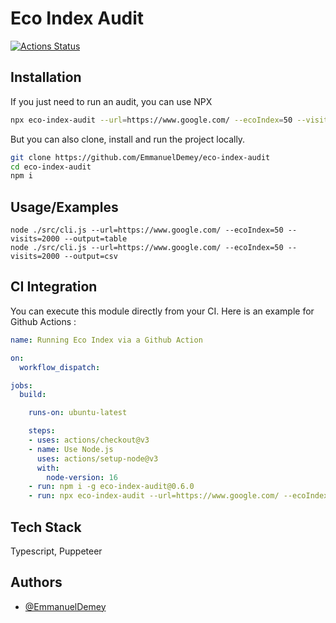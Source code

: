 
# Eco Index Audit

[![Actions Status](https://github.com/EmmanuelDemey/eco-index-audit/workflows/Build/badge.svg)](https://github.com/EmmanuelDemey/eco-index-audit/actions)

## Installation

If you just need to run an audit, you can use NPX

```bash
npx eco-index-audit --url=https://www.google.com/ --ecoIndex=50 --visits=2000 --output=table
```

But you can also clone, install and run the project locally. 

```bash
git clone https://github.com/EmmanuelDemey/eco-index-audit 
cd eco-index-audit 
npm i
```

## Usage/Examples

```shell
node ./src/cli.js --url=https://www.google.com/ --ecoIndex=50 --visits=2000 --output=table
node ./src/cli.js --url=https://www.google.com/ --ecoIndex=50 --visits=2000 --output=csv
```

## CI Integration

You can execute this module directly from your CI. Here is an example for Github Actions : 

```yaml
name: Running Eco Index via a Github Action

on:
  workflow_dispatch:

jobs:
  build:

    runs-on: ubuntu-latest

    steps:
    - uses: actions/checkout@v3
    - name: Use Node.js
      uses: actions/setup-node@v3
      with:
        node-version: 16
    - run: npm i -g eco-index-audit@0.6.0
    - run: npx eco-index-audit --url=https://www.google.com/ --ecoIndex=90 --output=table
```

## Tech Stack

Typescript, Puppeteer


## Authors

- [@EmmanuelDemey](https://www.github.com/EmmanuelDemey)

  
